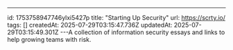 ---
id: 1753758947746ylxi5427p
title: "Starting Up Security"
url: https://scrty.io/
tags: []
createdAt: 2025-07-29T03:15:47.736Z
updatedAt: 2025-07-29T03:15:49.301Z
---A collection of information security essays and links to help growing teams with risk.
